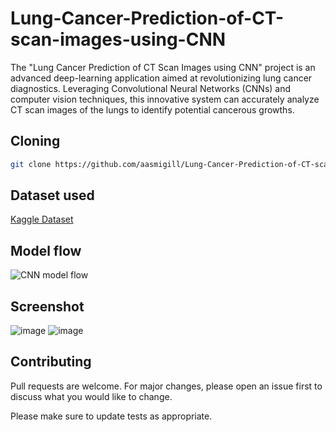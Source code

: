 # Lung-Cancer-Prediction-of-CT-scan-images-using-CNN

The "Lung Cancer Prediction of CT Scan Images using CNN" project is an advanced deep-learning application aimed at revolutionizing lung cancer diagnostics. Leveraging Convolutional Neural Networks (CNNs) and computer vision techniques, this innovative system can accurately analyze CT scan images of the lungs to identify potential cancerous growths.
## Cloning

```bash
git clone https://github.com/aasmigill/Lung-Cancer-Prediction-of-CT-scan-images-using-CNN.git
```
## Dataset used 
[Kaggle Dataset](https://www.kaggle.com/datasets/mohamedhanyyy/chest-ctscan-images)

## Model flow 
![CNN model flow](https://github.com/aasmigill/Lung-Cancer-Prediction-of-CT-scan-images-using-CNN/assets/90896920/3cca8081-ae2a-48f0-9285-989f7f3f8da6)

## Screenshot
![image](https://github.com/aasmigill/Lung-Cancer-Prediction-of-CT-scan-images-using-CNN/assets/90896920/7827b69d-e9a3-4775-93c0-d840f7ff594a)
![image](https://github.com/aasmigill/Lung-Cancer-Prediction-of-CT-scan-images-using-CNN/assets/90896920/18fd8b05-98f8-418c-9c96-afe9edd6fea9)

## Contributing

Pull requests are welcome. For major changes, please open an issue first
to discuss what you would like to change.

Please make sure to update tests as appropriate.
